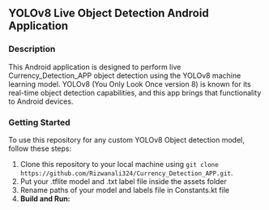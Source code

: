 ## YOLOv8 Live Object Detection Android Application

### Description
This Android application is designed to perform live Currency_Detection_APP object detection using the YOLOv8 machine learning model. YOLOv8 (You Only Look Once version 8) is known for its real-time object detection capabilities, and this app brings that functionality to Android devices. 

### Getting Started
To use this repository for any custom YOLOv8 Object detection model, follow these steps:
1. Clone this repository to your local machine using `git clone https://github.com/Rizwanali324/Currency_Detection_APP.git`.
2. Put your .tflite model and .txt label file inside the assets folder
3. Rename paths of your model and labels file in Constants.kt file
4. **Build and Run:**


